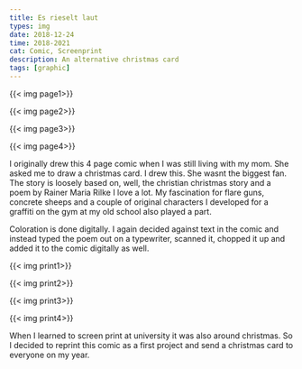 ```yaml
---
title: Es rieselt laut
types: img
date: 2018-12-24
time: 2018-2021
cat: Comic, Screenprint
description: An alternative christmas card
tags: [graphic]
---
```

{{< img page1>}}

{{< img page2>}}

{{< img page3>}}

{{< img page4>}}

I originally drew this 4 page comic when I was still living with my mom. She asked me to draw a christmas card. I drew this. She wasnt the biggest fan. The story is loosely based on, well, the christian christmas story and a poem by Rainer Maria Rilke I love a lot. My fascination for flare guns, concrete sheeps and a couple of original characters I developed for a graffiti on the gym at my old school also played a part.

Coloration is done digitally. I again decided against text in the comic and instead typed the poem out on a typewriter, scanned it, chopped it up and added it to the comic digitally as well.

{{< img print1>}}

{{< img print2>}}

{{< img print3>}}

{{< img print4>}}

When I learned to screen print at university it was also around christmas. So I decided to reprint this comic as a first project and send a christmas card to everyone on my year.
